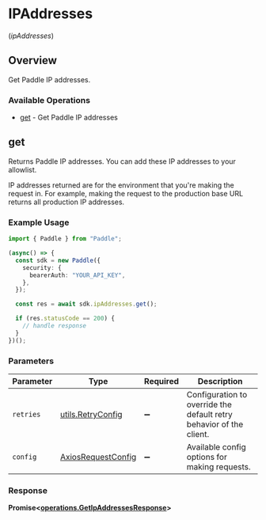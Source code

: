 # IPAddresses
(*ipAddresses*)

## Overview

Get Paddle IP addresses.

### Available Operations

* [get](#get) - Get Paddle IP addresses

## get

Returns Paddle IP addresses. You can add these IP addresses to your allowlist.

IP addresses returned are for the environment that you're making the request in. For example, making the request to the production base URL returns all production IP addresses.

### Example Usage

```typescript
import { Paddle } from "Paddle";

(async() => {
  const sdk = new Paddle({
    security: {
      bearerAuth: "YOUR_API_KEY",
    },
  });

  const res = await sdk.ipAddresses.get();

  if (res.statusCode == 200) {
    // handle response
  }
})();
```

### Parameters

| Parameter                                                           | Type                                                                | Required                                                            | Description                                                         |
| ------------------------------------------------------------------- | ------------------------------------------------------------------- | ------------------------------------------------------------------- | ------------------------------------------------------------------- |
| `retries`                                                           | [utils.RetryConfig](../../models/utils/retryconfig.md)              | :heavy_minus_sign:                                                  | Configuration to override the default retry behavior of the client. |
| `config`                                                            | [AxiosRequestConfig](https://axios-http.com/docs/req_config)        | :heavy_minus_sign:                                                  | Available config options for making requests.                       |


### Response

**Promise<[operations.GetIpAddressesResponse](../../models/operations/getipaddressesresponse.md)>**

